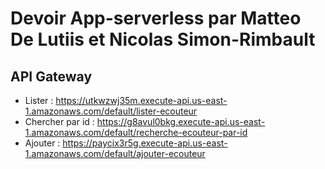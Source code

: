 # Devoir App-serverless par Matteo De Lutiis et Nicolas Simon-Rimbault

## API Gateway

- Lister : https://utkwzwj35m.execute-api.us-east-1.amazonaws.com/default/lister-ecouteur
- Chercher par id : https://g8avul0bkg.execute-api.us-east-1.amazonaws.com/default/recherche-ecouteur-par-id
- Ajouter : https://paycix3r5g.execute-api.us-east-1.amazonaws.com/default/ajouter-ecouteur